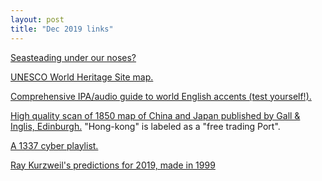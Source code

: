 ```yaml
---
layout: post
title: "Dec 2019 links"
---
```


[Seasteading under our noses?](https://mymodernmet.com/streets-of-monaco-yacht/)

[UNESCO World Heritage Site map.](https://sharemap.org/traveler/UNESCO_World_Heritage_Sites)

[Comprehensive IPA/audio guide to world English accents (test yourself!).](http://www.lel.ed.ac.uk/research/gsound/Eng/Database/Phonetics/Englishes/Home/HomeMainFrameHolder.htm)

[High quality scan of 1850 map of China and Japan
published by Gall & Inglis, Edinburgh.](https://drive.google.com/open?id=1tlhh8t-Z4VMAR_wch4T_rYWFjQmD8PYj)
"Hong-kong" is labeled as a "free trading Port".

[A 1337 cyber playlist.](https://www.youtube.com/playlist?list=PLmaRvdyzIrIHFo88Ot52kZPjOAVC74vfZ)

[Ray Kurzweil's predictions for 2019, made in 1999](https://en.wikipedia.org/wiki/Predictions_made_by_Ray_Kurzweil#2019)
